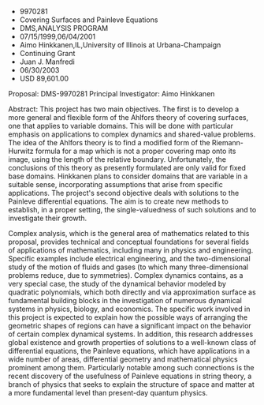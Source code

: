 
* 9970281
* Covering Surfaces and Painleve Equations
* DMS,ANALYSIS PROGRAM
* 07/15/1999,06/04/2001
* Aimo Hinkkanen,IL,University of Illinois at Urbana-Champaign
* Continuing Grant
* Juan J. Manfredi
* 06/30/2003
* USD 89,601.00

Proposal: DMS-9970281 Principal Investigator: Aimo Hinkkanen

Abstract: This project has two main objectives. The first is to develop a more
general and flexible form of the Ahlfors theory of covering surfaces, one that
applies to variable domains. This will be done with particular emphasis on
applications to complex dynamics and shared-value problems. The idea of the
Ahlfors theory is to find a modified form of the Riemann-Hurwitz formula for a
map which is not a proper covering map onto its image, using the length of the
relative boundary. Unfortunately, the conclusions of this theory as presently
formulated are only valid for fixed base domains. Hinkkanen plans to consider
domains that are variable in a suitable sense, incorporating assumptions that
arise from specific applications. The project's second objective deals with
solutions to the Painleve differential equations. The aim is to create new
methods to establish, in a proper setting, the single-valuedness of such
solutions and to investigate their growth.

Complex analysis, which is the general area of mathematics related to this
proposal, provides technical and conceptual foundations for several fields of
applications of mathematics, including many in physics and engineering. Specific
examples include electrical engineering, and the two-dimensional study of the
motion of fluids and gases (to which many three-dimensional problems reduce, due
to symmetries). Complex dynamics contains, as a very special case, the study of
the dynamical behavior modeled by quadratic polynomials, which both directly and
via approximation surface as fundamental building blocks in the investigation of
numerous dynamical systems in physics, biology, and economics. The specific work
involved in this project is expected to explain how the possible ways of
arranging the geometric shapes of regions can have a significant impact on the
behavior of certain complex dynamical systems. In addition, this research
addresses global existence and growth properties of solutions to a well-known
class of differential equations, the Painleve equations, which have applications
in a wide number of areas, differential geometry and mathematical physics
prominent among them. Particularly notable among such connections is the recent
discovery of the usefulness of Painleve equations in string theory, a branch of
physics that seeks to explain the structure of space and matter at a more
fundamental level than present-day quantum physics.
